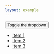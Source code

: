 ```yaml
---
layout: example
---
```


<script setup>
import { onMounted } from 'vue'

onMounted(() => {
  import('../assets/examples/.vite/manifest.json').then((manifest) => {
    // use code
    const linkTag = document.createElement('link');
    linkTag.rel = 'stylesheet';
    linkTag.href = '../assets/examples/' + manifest.default['tailoff/js/docs.ts'].css;
    document.head.insertAdjacentElement('beforeend', linkTag);

    const scriptTag = document.createElement('script');
    scriptTag.src = '../assets/examples/' + manifest.default['tailoff/js/docs.ts'].file;
    scriptTag.type = 'module';
    document.head.insertAdjacentElement('beforeend', scriptTag);
  })
})
</script>

<div class="w-full p-10">
  <div class="text-white bg-center bg-cover hero js-bg-target">
    <div class="mb-10 text-black js-dropdown">
        <button type="button" class="btn btn--primary btn--ext js-dropdown-toggle">Toggle the dropdown</button>
        <ul class="p-4 bg-white shadow js-dropdown-menu">
            <li><a href="#">Item 1</a></li>
            <li><a href="#">Item 2</a></li>
            <li><a href="#">Item 3</a></li>
        </ul>
    </div>
  </div>
</div>
